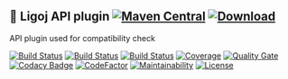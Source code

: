## :link: Ligoj API plugin [![Maven Central](https://maven-badges.herokuapp.com/maven-central/org.ligoj.api/root/badge.svg)](https://maven-badges.herokuapp.com/maven-central/org.ligoj.api/root) [![Download](https://api.bintray.com/packages/ligoj/maven-repo/ligoj-api/images/download.svg) ](https://bintray.com/ligoj/maven-repo/ligoj-api/_latestVersion)
API plugin used for compatibility check

[![Build Status](https://travis-ci.org/ligoj/ligoj-api.svg?branch=master)](https://travis-ci.org/ligoj/ligoj-api)
[![Build Status](https://circleci.com/gh/ligoj/ligoj-api.svg?style=svg)](https://circleci.com/gh/ligoj/ligoj-api)
[![Build Status](https://ci.appveyor.com/api/projects/status/5926fmf0p5qp9j16/branch/master?svg=true)](https://ci.appveyor.com/project/ligoj/ligoj-api/branch/master)
[![Coverage](https://sonarcloud.io/api/project_badges/measure?project=org.ligoj.api%3Aroot&metric=coverage)](https://sonarcloud.io/component_measures/metric/coverage/list?id=org.ligoj.api%3Aroot)
[![Quality Gate](https://sonarcloud.io/api/project_badges/measure?metric=alert_status&project=org.ligoj.api%3Aroot)](https://sonarcloud.io/dashboard/index/org.ligoj.api:root)
[![Codacy Badge](https://api.codacy.com/project/badge/Grade/abf810c094e44c0691f71174c707d6ed)](https://www.codacy.com/app/ligoj/ligoj-api?utm_source=github.com&amp;utm_medium=referral&amp;utm_content=ligoj/ligoj-api&amp;utm_campaign=Badge_Grade)
[![CodeFactor](https://www.codefactor.io/repository/github/ligoj/ligoj-api/badge)](https://www.codefactor.io/repository/github/ligoj/ligoj-api)
[![Maintainability](https://api.codeclimate.com/v1/badges/df4f5f5fc210a3e77b1e/maintainability)](https://codeclimate.com/github/ligoj/ligoj-api/maintainability)
[![License](http://img.shields.io/:license-mit-blue.svg)](http://fabdouglas.mit-license.org/)
